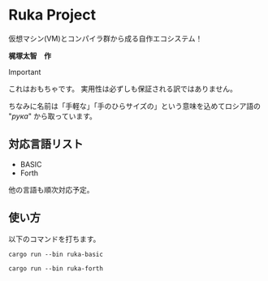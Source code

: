 # Ruka Project
仮想マシン(VM)とコンパイラ群から成る自作エコシステム！

**梶塚太智　作**

> [!IMPORTANT]
> これはおもちゃです。
> 実用性は必ずしも保証される訳ではありません。

ちなみに名前は「手軽な」「手のひらサイズの」という意味を込めてロシア語の "*рука*" から取っています。

## 対応言語リスト
- BASIC
- Forth

他の言語も順次対応予定。

## 使い方

以下のコマンドを打ちます。
```
cargo run --bin ruka-basic
```
```
cargo run --bin ruka-forth
```
